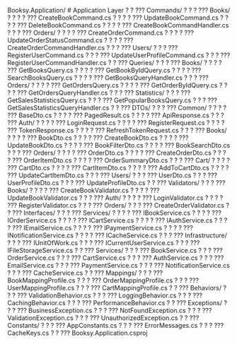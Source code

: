 Booksy.Application/              # Application Layer
?   ?   ??? Commands/
?   ?   ?   ??? Books/
?   ?   ?   ?   ??? CreateBookCommand.cs
?   ?   ?   ?   ??? UpdateBookCommand.cs
?   ?   ?   ?   ??? DeleteBookCommand.cs
?   ?   ?   ?   ??? CreateBookCommandHandler.cs
?   ?   ?   ??? Orders/
?   ?   ?   ?   ??? CreateOrderCommand.cs
?   ?   ?   ?   ??? UpdateOrderStatusCommand.cs
?   ?   ?   ?   ??? CreateOrderCommandHandler.cs
?   ?   ?   ??? Users/
?   ?   ?       ??? RegisterUserCommand.cs
?   ?   ?       ??? UpdateUserProfileCommand.cs
?   ?   ?       ??? RegisterUserCommandHandler.cs
?   ?   ??? Queries/
?   ?   ?   ??? Books/
?   ?   ?   ?   ??? GetBooksQuery.cs
?   ?   ?   ?   ??? GetBookByIdQuery.cs
?   ?   ?   ?   ??? SearchBooksQuery.cs
?   ?   ?   ?   ??? GetBooksQueryHandler.cs
?   ?   ?   ??? Orders/
?   ?   ?   ?   ??? GetOrdersQuery.cs
?   ?   ?   ?   ??? GetOrderByIdQuery.cs
?   ?   ?   ?   ??? GetOrdersQueryHandler.cs
?   ?   ?   ??? Statistics/
?   ?   ?       ??? GetSalesStatisticsQuery.cs
?   ?   ?       ??? GetPopularBooksQuery.cs
?   ?   ?       ??? GetSalesStatisticsQueryHandler.cs
?   ?   ??? DTOs/
?   ?   ?   ??? Common/
?   ?   ?   ?   ??? BaseDto.cs
?   ?   ?   ?   ??? PagedResult.cs
?   ?   ?   ?   ??? ApiResponse.cs
?   ?   ?   ??? Auth/
?   ?   ?   ?   ??? LoginRequest.cs
?   ?   ?   ?   ??? RegisterRequest.cs
?   ?   ?   ?   ??? TokenResponse.cs
?   ?   ?   ?   ??? RefreshTokenRequest.cs
?   ?   ?   ??? Books/
?   ?   ?   ?   ??? BookDto.cs
?   ?   ?   ?   ??? CreateBookDto.cs
?   ?   ?   ?   ??? UpdateBookDto.cs
?   ?   ?   ?   ??? BookFilterDto.cs
?   ?   ?   ?   ??? BookSearchDto.cs
?   ?   ?   ??? Orders/
?   ?   ?   ?   ??? OrderDto.cs
?   ?   ?   ?   ??? CreateOrderDto.cs
?   ?   ?   ?   ??? OrderItemDto.cs
?   ?   ?   ?   ??? OrderSummaryDto.cs
?   ?   ?   ??? Cart/
?   ?   ?   ?   ??? CartDto.cs
?   ?   ?   ?   ??? CartItemDto.cs
?   ?   ?   ?   ??? AddToCartDto.cs
?   ?   ?   ?   ??? UpdateCartItemDto.cs
?   ?   ?   ??? Users/
?   ?   ?       ??? UserDto.cs
?   ?   ?       ??? UserProfileDto.cs
?   ?   ?       ??? UpdateProfileDto.cs
?   ?   ??? Validators/
?   ?   ?   ??? Books/
?   ?   ?   ?   ??? CreateBookValidator.cs
?   ?   ?   ?   ??? UpdateBookValidator.cs
?   ?   ?   ??? Auth/
?   ?   ?   ?   ??? LoginValidator.cs
?   ?   ?   ?   ??? RegisterValidator.cs
?   ?   ?   ??? Orders/
?   ?   ?       ??? CreateOrderValidator.cs
?   ?   ??? Interfaces/
?   ?   ?   ??? Services/
?   ?   ?   ?   ??? IBookService.cs
?   ?   ?   ?   ??? IOrderService.cs
?   ?   ?   ?   ??? ICartService.cs
?   ?   ?   ?   ??? IAuthService.cs
?   ?   ?   ?   ??? IEmailService.cs
?   ?   ?   ?   ??? IPaymentService.cs
?   ?   ?   ?   ??? INotificationService.cs
?   ?   ?   ?   ??? ICacheService.cs
?   ?   ?   ??? Infrastructure/
?   ?   ?       ??? IUnitOfWork.cs
?   ?   ?       ??? ICurrentUserService.cs
?   ?   ?       ??? IFileStorageService.cs
?   ?   ??? Services/
?   ?   ?   ??? BookService.cs
?   ?   ?   ??? OrderService.cs
?   ?   ?   ??? CartService.cs
?   ?   ?   ??? AuthService.cs
?   ?   ?   ??? EmailService.cs
?   ?   ?   ??? PaymentService.cs
?   ?   ?   ??? NotificationService.cs
?   ?   ?   ??? CacheService.cs
?   ?   ??? Mappings/
?   ?   ?   ??? BookMappingProfile.cs
?   ?   ?   ??? OrderMappingProfile.cs
?   ?   ?   ??? UserMappingProfile.cs
?   ?   ?   ??? CartMappingProfile.cs
?   ?   ??? Behaviors/
?   ?   ?   ??? ValidationBehavior.cs
?   ?   ?   ??? LoggingBehavior.cs
?   ?   ?   ??? CachingBehavior.cs
?   ?   ?   ??? PerformanceBehavior.cs
?   ?   ??? Exceptions/
?   ?   ?   ??? BusinessException.cs
?   ?   ?   ??? NotFoundException.cs
?   ?   ?   ??? ValidationException.cs
?   ?   ?   ??? UnauthorizedException.cs
?   ?   ??? Constants/
?   ?   ?   ??? AppConstants.cs
?   ?   ?   ??? ErrorMessages.cs
?   ?   ?   ??? CacheKeys.cs
?   ?   ??? Booksy.Application.csproj